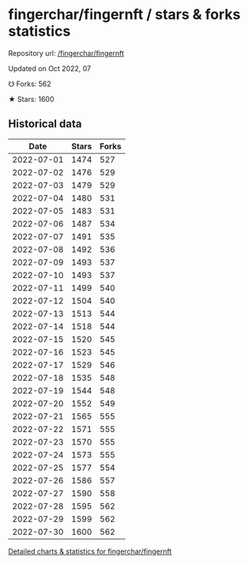 # fingerchar/fingernft / stars & forks statistics

Repository url: [/fingerchar/fingernft](https://github.com/fingerchar/fingernft)

Updated on Oct 2022, 07

☋ Forks: 562

★ Stars: 1600

## Historical data
| Date | Stars | Forks |
|------|-------|-------|
| 2022-07-01 | 1474 | 527 | 
| 2022-07-02 | 1476 | 529 | 
| 2022-07-03 | 1479 | 529 | 
| 2022-07-04 | 1480 | 531 | 
| 2022-07-05 | 1483 | 531 | 
| 2022-07-06 | 1487 | 534 | 
| 2022-07-07 | 1491 | 535 | 
| 2022-07-08 | 1492 | 536 | 
| 2022-07-09 | 1493 | 537 | 
| 2022-07-10 | 1493 | 537 | 
| 2022-07-11 | 1499 | 540 | 
| 2022-07-12 | 1504 | 540 | 
| 2022-07-13 | 1513 | 544 | 
| 2022-07-14 | 1518 | 544 | 
| 2022-07-15 | 1520 | 545 | 
| 2022-07-16 | 1523 | 545 | 
| 2022-07-17 | 1529 | 546 | 
| 2022-07-18 | 1535 | 548 | 
| 2022-07-19 | 1544 | 548 | 
| 2022-07-20 | 1552 | 549 | 
| 2022-07-21 | 1565 | 555 | 
| 2022-07-22 | 1571 | 555 | 
| 2022-07-23 | 1570 | 555 | 
| 2022-07-24 | 1573 | 555 | 
| 2022-07-25 | 1577 | 554 | 
| 2022-07-26 | 1586 | 557 | 
| 2022-07-27 | 1590 | 558 | 
| 2022-07-28 | 1595 | 562 | 
| 2022-07-29 | 1599 | 562 | 
| 2022-07-30 | 1600 | 562 | 


[Detailed charts & statistics for fingerchar/fingernft](https://reviewgithub.com/rep/fingerchar/fingernft)

